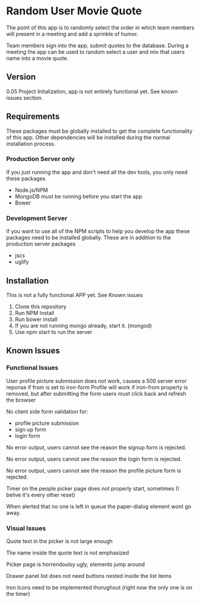 # Random User Movie Quote

The point of this app is to randomly select the order in which team members will present in a meeting and add a sprinkle of humor.

Team members sign into the app, submit quotes to the database. During a meeting the app can be used to random select a user and mix that users name into a movie quote.

## Version

0.05 Project Initalization, app is not entirely functional yet. See known issues section.

## Requirements

These packages must be globally installed to get the complete functionality of this app. Other dependencies will be installed during the normal installation process.

### Production Server only

If you just running the app and don't need all the dev tools, you only need these packages

* Node.js/NPM
* MongoDB must be running before you start the app
* Bower

### Development Server

If you want to use all of the NPM scripts to help you develop the app these packages need to be installed globally. These are in addition to the production server packages

* jscs
* uglify

## Installation

This is not a fully functional APP yet. See Known issues

1. Clone this repository
2. Run NPM Install
3. Run bower install
4. If you are not running mongo already, start it. (mongod)
5. Use npm start to run the server

## Known Issues

### Functional Issues
 
 User profile picture submission does not work, causes a 500 server error reponse if from is set to iron-form
 Profile will work if iron-from property is removed, but after submitting the form users must click back and refresh the browser

 No client side form validation for:
 
 * profile picture submission
 * sign up form
 * login form
 
 No error output, users cannot see the reason the signup form is rejected.
 
 No error output, users cannot see the reason the login form is rejected.
 
 No error output, users cannot see the reason the profile picture form is rejected.
 
 Timer on the people picker page does not properly start, sometimes (I belive it's every other reset)
 
 When alerted that no one is left in queue the paper-dialog element wont go away.
 
### Visual Issues
 
 Quote text in the picker is not large enough
 
 The name inside the quote text is not emphasized
 
 Picker page is horrendoulsy ugly, elements jump around
 
 Drawer panel list does not need buttons nested inside the list items
 
 Iron Icons need to be implemented thorughout (right now the only one is on the timer)
